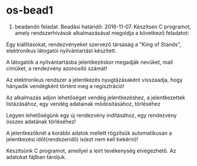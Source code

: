 # os-bead1

1. beadandó feladat. Beadási határidő: 2016-11-07.
Készítsen C programot, amely rendszerhívások alkalmazásával megoldja a következő feladatot:

Egy kiállításokat, rendezvényeket szervező társaság a "King of Stands", elektronikus látogatói nyilvántartást készített.

A látogatók a nyilvántartásba jelentkezéskor megadják nevüket, mail címüket, a rendezvény azonosító számát!

Az elektronikus rendszer a jelentkezés nyugtázásaként visszaadja, hogy hányadik vendégként történt meg a regisztráció!

Az alkalmazás adjon lehetőséget vendég jelentkezéshez, a jelentkezettek listázásához, egy vendég adatainak módosításához, törléséhez 

Legyen lehetőségünk egy új rendezvény indításához, egy rendezvény összes adatának törléséhez!

A  jelentkezőknél a korábbi adatok mellett rögzítsük automatikusan a jelentkezési időt(rendszeridő) is(ezt nem kell bekérni)!


Készítsünk C programot, amellyel a leírt tevékenység elvégezhető. Az adatokat fájlban tároljuk. 
